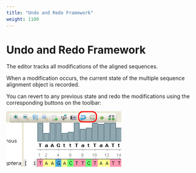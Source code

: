 ```yaml
---
title: "Undo and Redo Framework"
weight: 1100
---
```


# Undo and Redo Framework

The editor tracks all modifications of the aligned sequences.

When a modification occurs, the current state of the multiple sequence alignment object is recorded.

You can revert to any previous state and redo the modifications using the corresponding buttons on the toolbar:

![](/images/65929668/65929669.png)